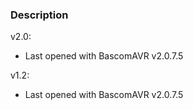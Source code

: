 ### Description

v2.0:
- Last opened with BascomAVR v2.0.7.5

v1.2:
- Last opened with BascomAVR v2.0.7.5